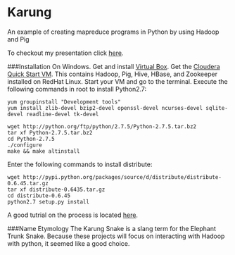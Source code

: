 Karung
======

An example of creating mapreduce programs in Python by using Hadoop and Pig 

To checkout my presentation click [here](http://nbviewer.ipython.org/urls/raw.github.com/agconti/Karung/master/Karung.ipynb).

###Installation
On Windows.
Get and install [Virtual Box](https://www.virtualbox.org/).
Get the [Cloudera Quick Start VM](https://ccp.cloudera.com/display/SUPPORT/Cloudera+QuickStart+VM). This contains Hadoop, Pig, Hive, HBase, and Zookeeper installed on RedHat Linux. 
Start your VM and go to the terminal. Execute the following commands in root to install Python2.7:
```
yum groupinstall "Development tools"
yum install zlib-devel bzip2-devel openssl-devel ncurses-devel sqlite-devel readline-devel tk-devel

wget http://python.org/ftp/python/2.7.5/Python-2.7.5.tar.bz2
tar xf Python-2.7.5.tar.bz2
cd Python-2.7.5
./configure 
make && make altinstall
```

Enter the following commands to install distribute:
```
wget http://pypi.python.org/packages/source/d/distribute/distribute-0.6.45.tar.gz
tar xf distribute-0.6435.tar.gz
cd distribute-0.6.45
python2.7 setup.py install
```
A good tutrial on the process is located [here](http://toomuchdata.com/2012/06/25/how-to-install-python-2-7-3-on-centos-6-2/).

###Name Etymology 
The Karung Snake is a slang term for the Elephant Trunk Snake. Because these projects will focus on interacting with Hadoop with python, it seemed like a good choice.
